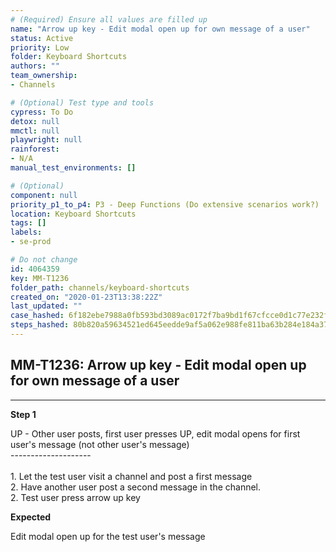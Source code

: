 ```yaml
---
# (Required) Ensure all values are filled up
name: "Arrow up key - Edit modal open up for own message of a user"
status: Active
priority: Low
folder: Keyboard Shortcuts
authors: ""
team_ownership: 
- Channels

# (Optional) Test type and tools
cypress: To Do
detox: null
mmctl: null
playwright: null
rainforest: 
- N/A
manual_test_environments: []

# (Optional)
component: null
priority_p1_to_p4: P3 - Deep Functions (Do extensive scenarios work?)
location: Keyboard Shortcuts
tags: []
labels: 
- se-prod

# Do not change
id: 4064359
key: MM-T1236
folder_path: channels/keyboard-shortcuts
created_on: "2020-01-23T13:38:22Z"
last_updated: ""
case_hashed: 6f182ebe7988a0fb593bd3089ac0172f7ba9bd1f67cfcce0d1c77e232fee5b453a97bbe64ae1dfdc20c27aaca078b0ee
steps_hashed: 80b820a59634521ed645eedde9af5a062e988fe811ba63b284e184a37bf24cf47e596f9fac1af551d8d69205ad2b5c01
---
```


## MM-T1236: Arrow up key - Edit modal open up for own message of a user

---

**Step 1**

UP - Other user posts, first user presses UP, edit modal opens for first user's message (not other user's message)\
\--------------------\
\
1\. Let the test user visit a channel and post a first message\
2\. Have another user post a second message in the channel.\
2\. Test user press arrow up key

**Expected**

Edit modal open up for the test user's message
